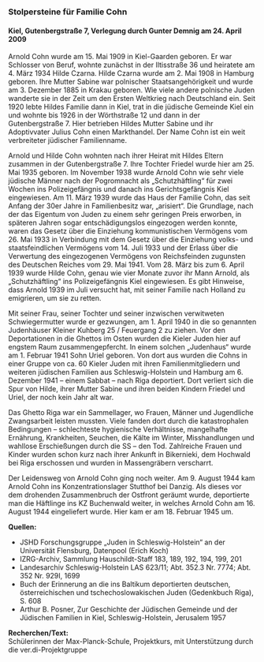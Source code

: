 ### Stolpersteine für Familie Cohn
#### Kiel, Gutenbergstraße 7, Verlegung durch Gunter Demnig am 24. April 2009

Arnold Cohn wurde am 15. Mai 1909 in Kiel-Gaarden geboren. Er war Schlosser von Beruf, wohnte zunächst in der Iltisstraße 36 und heiratete am 4. März 1934 Hilde Czarna. Hilde Czarna wurde am 2. Mai 1908 in Hamburg geboren. Ihre Mutter Sabine war polnischer Staatsangehörigkeit und wurde am 3. Dezember 1885 in Krakau geboren. Wie viele andere polnische Juden wanderte sie in der Zeit um den Ersten Weltkrieg nach Deutschland ein. Seit 1920 lebte Hildes Familie dann in Kiel, trat in die jüdische Gemeinde Kiel ein und wohnte bis 1926 in der Wörthstraße 12 und dann in der Gutenbergstraße 7. Hier betrieben Hildes Mutter Sabine und ihr Adoptivvater Julius Cohn einen Markthandel. Der Name Cohn ist ein weit verbreiteter jüdischer Familienname.

Arnold und Hilde Cohn wohnten nach ihrer Heirat mit Hildes Eltern zusammen in der Gutenbergstraße 7. Ihre Tochter Friedel wurde hier am 25. Mai 1935 geboren. Im November 1938 wurde Arnold Cohn wie sehr viele jüdische Männer nach der Pogromnacht als „Schutzhäftling“ für zwei Wochen ins Polizeigefängnis und danach ins Gerichtsgefängnis Kiel eingewiesen. Am 11. März 1939 wurde das Haus der Familie Cohn, das seit Anfang der 30er Jahre in Familienbesitz war, „arisiert“. Die Grundlage, nach der das Eigentum von Juden zu einem sehr geringen Preis erworben, in späteren Jahren sogar entschädigungslos eingezogen werden konnte, waren das Gesetz über die Einziehung kommunistischen Vermögens vom 26. Mai 1933 in Verbindung mit dem Gesetz über die Einziehung volks- und staatsfeindlichen Vermögens vom 14. Juli 1933 und der Erlass über die Verwertung des eingezogenen Vermögens von Reichsfeinden zugunsten des Deutschen Reiches vom 29. Mai 1941. Vom 28. März bis zum 6. April 1939 wurde Hilde Cohn, genau wie vier Monate zuvor ihr Mann Arnold, als „Schutzhäftling“ ins Polizeigefängnis Kiel eingewiesen. Es gibt Hinweise, dass Arnold 1939 im Juli versucht hat, mit seiner Familie nach Holland zu emigrieren, um sie zu retten.

Mit seiner Frau, seiner Tochter und seiner inzwischen verwitweten Schwiegermutter wurde er gezwungen, am 1. April 1940 in die so genannten Judenhäuser Kleiner Kuhberg 25 / Feuergang 2 zu ziehen. Vor den Deportationen in die Ghettos im Osten wurden die Kieler Juden hier auf engstem Raum zusammengepfercht. In einem solchen „Judenhaus“ wurde am 1. Februar 1941 Sohn Uriel geboren. Von dort aus wurden die Cohns in einer Gruppe von ca. 60 Kieler Juden mit ihren Familienmitgliedern und weiteren jüdischen Familien aus Schleswig-Holstein und Hamburg am 6. Dezember 1941 – einem Sabbat – nach Riga deportiert.
Dort verliert sich die Spur von Hilde, ihrer Mutter Sabine und ihren beiden Kindern Friedel und Uriel, der noch kein Jahr alt war.

Das Ghetto Riga war ein Sammellager, wo Frauen, Männer und Jugendliche Zwangsarbeit leisten mussten. Viele fanden dort durch die katastrophalen Bedingungen – schlechteste hygienische Verhältnisse, mangelhafte Ernährung, Krankheiten, Seuchen, die Kälte im Winter, Misshandlungen und wahllose Erschießungen durch die SS – den Tod. Zahlreiche Frauen und Kinder wurden schon kurz nach ihrer Ankunft in Bikernieki, dem Hochwald bei Riga erschossen und wurden in Massengräbern verscharrt.

Der Leidensweg von Arnold Cohn ging noch weiter. Am 9. August 1944 kam Arnold Cohn ins Konzentrationslager Stutthof bei Danzig. Als dieses vor dem drohenden Zusammenbruch der Ostfront geräumt wurde, deportierte man die Häftlinge ins KZ Buchenwald weiter, in welches Arnold Cohn am 16. August 1944 eingeliefert wurde. Hier kam er am 18. Februar 1945 um.

**Quellen:**
- JSHD Forschungsgruppe „Juden in Schleswig-Holstein“ an der Universität Flensburg, Datenpool (Erich Koch)
- IZRG-Archiv, Sammlung Hauschildt-Staff 183, 189, 192, 194, 199, 201
- Landesarchiv Schleswig-Holstein LAS 623/11; Abt. 352.3 Nr. 7774; Abt. 352 Nr. 929I, 1699
- Buch der Erinnerung an die ins Baltikum deportierten deutschen, österreichischen und tschechoslowakischen Juden (Gedenkbuch Riga), S. 608
- Arthur B. Posner, Zur Geschichte der Jüdischen Gemeinde und der Jüdischen Familien in Kiel, Schleswig-Holstein, Jerusalem 1957

**Recherchen/Text:**  
Schülerinnen der Max-Planck-Schule, Projektkurs, mit Unterstützung durch die ver.di-Projektgruppe